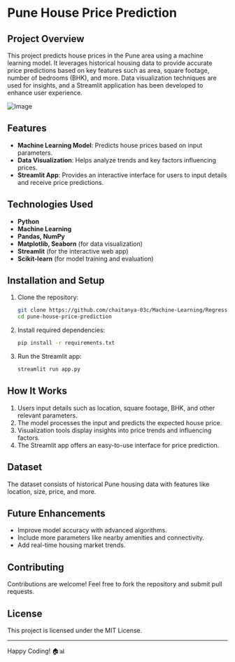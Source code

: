 # Pune House Price Prediction

## Project Overview
This project predicts house prices in the Pune area using a machine learning model. It leverages historical housing data to provide accurate price predictions based on key features such as area, square footage, number of bedrooms (BHK), and more. Data visualization techniques are used for insights, and a Streamlit application has been developed to enhance user experience.

![Image](https://github.com/user-attachments/assets/b5455770-a427-4603-96b8-ea26d6685466)

## Features
- **Machine Learning Model**: Predicts house prices based on input parameters.
- **Data Visualization**: Helps analyze trends and key factors influencing prices.
- **Streamlit App**: Provides an interactive interface for users to input details and receive price predictions.

## Technologies Used
- **Python**
- **Machine Learning**
- **Pandas, NumPy**
- **Matplotlib, Seaborn** (for data visualization)
- **Streamlit** (for the interactive web app)
- **Scikit-learn** (for model training and evaluation)

## Installation and Setup
1. Clone the repository:
   ```bash
   git clone https://github.com/chaitanya-03c/Machine-Learning/Regression/House_Price_Prediction_Pune.git
   cd pune-house-price-prediction
   ```
2. Install required dependencies:
   ```bash
   pip install -r requirements.txt
   ```
3. Run the Streamlit app:
   ```bash
   streamlit run app.py
   ```

## How It Works
1. Users input details such as location, square footage, BHK, and other relevant parameters.
2. The model processes the input and predicts the expected house price.
3. Visualization tools display insights into price trends and influencing factors.
4. The Streamlit app offers an easy-to-use interface for price prediction.

## Dataset
The dataset consists of historical Pune housing data with features like location, size, price, and more.

## Future Enhancements
- Improve model accuracy with advanced algorithms.
- Include more parameters like nearby amenities and connectivity.
- Add real-time housing market trends.

## Contributing
Contributions are welcome! Feel free to fork the repository and submit pull requests.

## License
This project is licensed under the MIT License.

---
Happy Coding! 🏠📊

